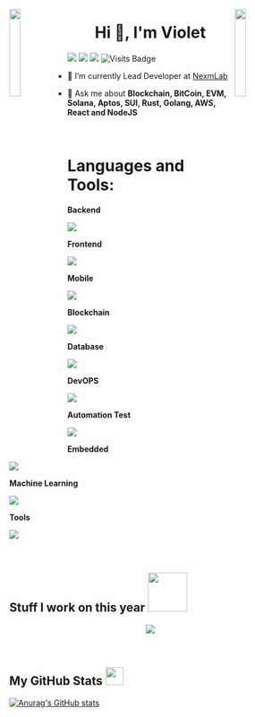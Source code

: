 <img align="left" src="https://user-images.githubusercontent.com/65187002/144930161-2f783401-8d27-4fdf-a2f7-cc0ba32f1f1f.gif" width="20%" style="display:inline;"><img align="right" src="https://user-images.githubusercontent.com/65187002/144930161-2f783401-8d27-4fdf-a2f7-cc0ba32f1f1f.gif" width="20%" style="display:inline;">

<h1 align="center">Hi 👋, I'm Violet</h1>

[<img src="https://img.shields.io/badge/linkedin-%230077B5.svg?&style=for-the-badge&logo=linkedin&logoColor=white" />](https://www.linkedin.com/in/hoale58/) [<img src="https://img.shields.io/badge/twitter-%231DA1F2.svg?&style=for-the-badge&logo=twitter&logoColor=white" />](https://twitter.com/HoaLe_58) [<img src="https://img.shields.io/badge/gmail-%23EE0000.svg?&style=for-the-badge&logo=gmail&logoColor=white">](mailto:lvhoa58@gmail.com) 
![Visits Badge](https://badges.pufler.dev/visits/hoale58-vl/hoale58-vl?style=for-the-badge)

- 🌱 I’m currently Lead Developer at [NexmLab](https://nexm.io/)

- 💬 Ask me about **Blockchain, BitCoin, EVM, Solana, Aptos, SUI, Rust, Golang, AWS, React and NodeJS**

<br>
<h1 align="left">Languages and Tools:</h3>


**Backend**
<p align="left">
  <a href="https://skillicons.dev">
    <img src="https://skillicons.dev/icons?i=rust,golang,nodejs,express,nestjs,django,flask,fastapi,laravel,actix,spring,wordpress,dotnet,php" />
  </a>
</p>

**Frontend**
<p align="left">
  <a href="https://skillicons.dev">
    <img src="https://skillicons.dev/icons?i=react,nextjs,vue,angular,tailwind,ts,bootstrap,unity,html,css,jquery,gatsby,redux,tailwind" />
  </a>
</p>

**Mobile**
<p align="left">
  <a href="https://skillicons.dev">
    <img src="https://skillicons.dev/icons?i=flutter,kotlin,swift,java,dart" />
  </a>
</p>

**Blockchain**
<p align="left">
  <a href="https://skillicons.dev">
    <img src="https://skillicons.dev/icons?i=solidity,rust,c" />
  </a>
</p>

**Database**
<p align="left">
  <a href="https://skillicons.dev">
    <img src="https://skillicons.dev/icons?i=mongodb,mysql,postgresql,graphql,sqlite,firebase,cassandra,ipfs,elasticsearch,redis" />
  </a>
</p>

**DevOPS**
<p align="left">
  <a href="https://skillicons.dev">
    <img src="https://skillicons.dev/icons?i=aws,gcp,kubernetes,docker,terraform,ansible,cloudflare,grafana,kafka,nginx" />
  </a>
</p>

**Automation Test**
<p align="left">
  <a href="https://skillicons.dev">
    <img src="https://skillicons.dev/icons?i=cypress,jenkins,selenium" />
  </a>
</p>

**Embedded**
<p align="left">
  <a href="https://skillicons.dev">
    <img src="https://skillicons.dev/icons?i=arduino,c,cpp,lua" />
  </a>
</p>
 
**Machine Learning**
<p align="left">
  <a href="https://skillicons.dev">
    <img src="https://skillicons.dev/icons?i=pytorch,tensorflow" />
  </a>
</p>

**Tools**
<p align="left">
  <a href="https://skillicons.dev">
    <img src="https://skillicons.dev/icons?i=github,figma,vscode,postman,androidstudio,bitbucket,matlab,notion,unity" />
  </a>
</p>
<br/>


<h2> Stuff I work on this year <img src = "https://media1.giphy.com/media/JZ40cnfnN11KycrvMF/giphy.gif?cid=ecf05e47a0n3gi1bfqntqmob8g9aid1oyj2wr3ds3mg700bl&rid=giphy.gif" width = 70px> </h2>

<p align="center">
  <img alig src="https://github-profile-trophy.vercel.app/?username=hoale58-vl&column=3&rank=SSS,SS,S,AAA,AA,A,B,C" />
</p>

<br>
<h2> My GitHub Stats <img src='https://media1.giphy.com/media/du3J3cXyzhj75IOgvA/giphy.gif?cid=ecf05e47x2g034i9pzwtzzsd3xgg2w9nr94t4tflbbgo3008&rid=giphy.gif' width='32px'> </h2>

[![Anurag's GitHub stats](https://github-readme-stats.vercel.app/api?username=hoale58-vl)](https://github.com/anuraghazra/github-readme-stats)
